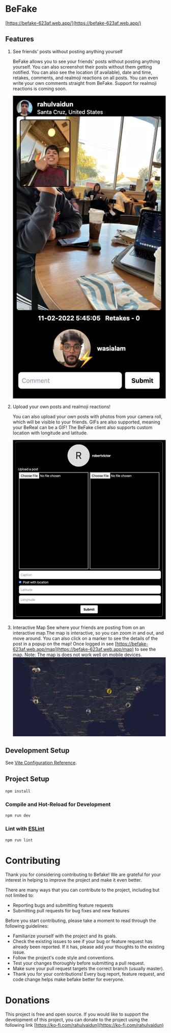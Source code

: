 # BeFake

[https://befake-623af.web.app/](https://befake-623af.web.app/)

## Features

1. See friends' posts without posting anything yourself

   BeFake allows you to see your friends' posts without posting anything yourself. You can also screenshot their posts without them getting notified. You can also see the location (if available), date and time, retakes, comments, and realmoji reactions on all posts. You can even write your own comments straight from BeFake. Support for realmoji reactions is coming soon.

   <!-- add an image -->

   ![BeFake Posts](images/post.png)

2. Upload your own posts and realmoji reactions!

   You can also upload your own posts with photos from your camera roll, which will be visible to your friends. GIFs are also supported, meaning your BeReal can be a GIF! The BeFake client also supports custom location with longitude and latitude.

   ![BeFake Upload](images/upload.png)

3. Interactive Map
   See where your friends are posting from on an interactive map.The map is interactive, so you can zoom in and out, and move around. You can also click on a marker to see the details of the post in a popup on the map! Once logged in see [https://befake-623af.web.app/map](https://befake-623af.web.app/map) to see the map. Note: The map is does not work well on mobile devices.
   ![BeFake Map](images/map.png)

## Development Setup

See [Vite Configuration Reference](https://vitejs.dev/config/).

## Project Setup

```sh
npm install
```

### Compile and Hot-Reload for Development

```sh
npm run dev
```

### Lint with [ESLint](https://eslint.org/)

```sh
npm run lint
```

# Contributing

Thank you for considering contributing to Befake! We are grateful for your interest in helping to improve the project and make it even better.

There are many ways that you can contribute to the project, including but not limited to:

- Reporting bugs and submitting feature requests
- Submitting pull requests for bug fixes and new features

Before you start contributing, please take a moment to read through the following guidelines:

- Familiarize yourself with the project and its goals.
- Check the existing issues to see if your bug or feature request has already been reported. If it has, please add your thoughts to the existing issue.
- Follow the project's code style and conventions.
- Test your changes thoroughly before submitting a pull request.
- Make sure your pull request targets the correct branch (usually master).
- Thank you for your contributions! Every bug report, feature request, and code change helps make befake better for everyone.

# Donations

This project is free and open source. If you would like to support the development of this project, you can donate to the project using the following link [https://ko-fi.com/rahulvaidun](https://ko-fi.com/rahulvaidun)
